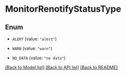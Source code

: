 # MonitorRenotifyStatusType

## Enum

- `ALERT` (value: `"alert"`)

- `WARN` (value: `"warn"`)

- `NO_DATA` (value: `"no data"`)

[[Back to Model list]](../README.md#documentation-for-models) [[Back to API list]](../README.md#documentation-for-api-endpoints) [[Back to README]](../README.md)
